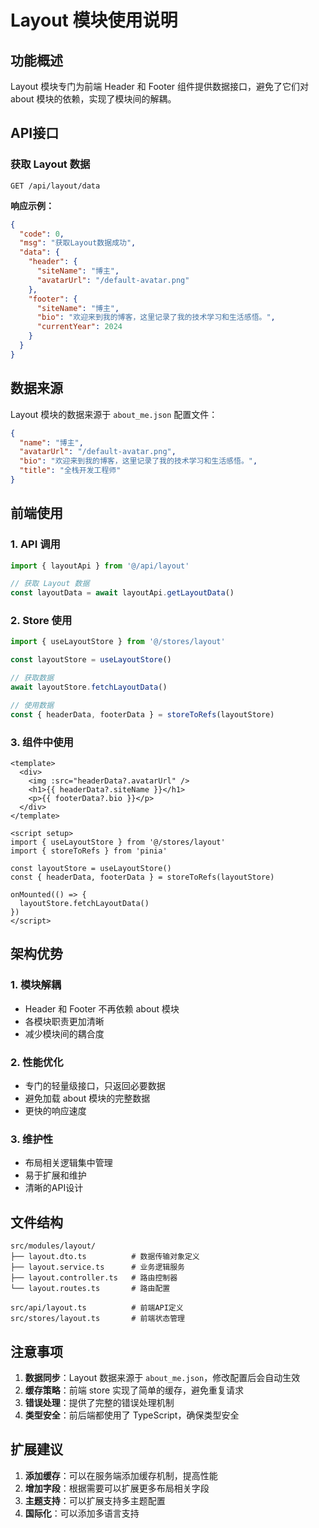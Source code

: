 # Layout 模块使用说明

## 功能概述

Layout 模块专门为前端 Header 和 Footer 组件提供数据接口，避免了它们对 about 模块的依赖，实现了模块间的解耦。

## API接口

### 获取 Layout 数据
```http
GET /api/layout/data
```

**响应示例：**
```json
{
  "code": 0,
  "msg": "获取Layout数据成功",
  "data": {
    "header": {
      "siteName": "博主",
      "avatarUrl": "/default-avatar.png"
    },
    "footer": {
      "siteName": "博主",
      "bio": "欢迎来到我的博客，这里记录了我的技术学习和生活感悟。",
      "currentYear": 2024
    }
  }
}
```

## 数据来源

Layout 模块的数据来源于 `about_me.json` 配置文件：

```json
{
  "name": "博主",
  "avatarUrl": "/default-avatar.png",
  "bio": "欢迎来到我的博客，这里记录了我的技术学习和生活感悟。",
  "title": "全栈开发工程师"
}
```

## 前端使用

### 1. API 调用
```typescript
import { layoutApi } from '@/api/layout'

// 获取 Layout 数据
const layoutData = await layoutApi.getLayoutData()
```

### 2. Store 使用
```typescript
import { useLayoutStore } from '@/stores/layout'

const layoutStore = useLayoutStore()

// 获取数据
await layoutStore.fetchLayoutData()

// 使用数据
const { headerData, footerData } = storeToRefs(layoutStore)
```

### 3. 组件中使用
```vue
<template>
  <div>
    <img :src="headerData?.avatarUrl" />
    <h1>{{ headerData?.siteName }}</h1>
    <p>{{ footerData?.bio }}</p>
  </div>
</template>

<script setup>
import { useLayoutStore } from '@/stores/layout'
import { storeToRefs } from 'pinia'

const layoutStore = useLayoutStore()
const { headerData, footerData } = storeToRefs(layoutStore)

onMounted(() => {
  layoutStore.fetchLayoutData()
})
</script>
```

## 架构优势

### 1. 模块解耦
- Header 和 Footer 不再依赖 about 模块
- 各模块职责更加清晰
- 减少模块间的耦合度

### 2. 性能优化
- 专门的轻量级接口，只返回必要数据
- 避免加载 about 模块的完整数据
- 更快的响应速度

### 3. 维护性
- 布局相关逻辑集中管理
- 易于扩展和维护
- 清晰的API设计

## 文件结构

```
src/modules/layout/
├── layout.dto.ts          # 数据传输对象定义
├── layout.service.ts      # 业务逻辑服务
├── layout.controller.ts   # 路由控制器
└── layout.routes.ts       # 路由配置

src/api/layout.ts          # 前端API定义
src/stores/layout.ts       # 前端状态管理
```

## 注意事项

1. **数据同步**：Layout 数据来源于 `about_me.json`，修改配置后会自动生效
2. **缓存策略**：前端 store 实现了简单的缓存，避免重复请求
3. **错误处理**：提供了完整的错误处理机制
4. **类型安全**：前后端都使用了 TypeScript，确保类型安全

## 扩展建议

1. **添加缓存**：可以在服务端添加缓存机制，提高性能
2. **增加字段**：根据需要可以扩展更多布局相关字段
3. **主题支持**：可以扩展支持多主题配置
4. **国际化**：可以添加多语言支持
